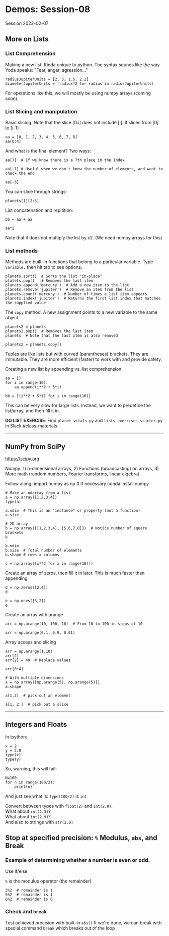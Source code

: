 
# Demos: Session-08
Session 2023-02-07

## More on Lists

### List Comprehension

Making a new list.  Kinda unique to python.  The syntax sounds like the way Yoda speaks: "Fear, anger, agression..."

	radiusJupiterUnits = [2, 3, 1.5, 2.2]
	diameterJupiterUnits = [radius*2 for radius in radiusJupiterUnits]
	
For operations like this, we will mostly be using numpy arrays (coming soon).

### List Slicing and manipulation

Basic slicing.  Note that the slice [0:i] does not include [i].  It slices from [0] to [i-1]

	aa = [0, 1, 2, 3, 4, 5, 6, 7, 8]
	aa[0:4]

And what is the final element?  Two ways:

	aa[7]  # If we know there is a 7th place in the index
	
	aa[-1] # Useful when we don't know the number of elements, and want to check the end
	
	aa[-3]
	
You can slice through strings:

	planets[1][2:5]
	
List concatenation and repitition:

	bb = aa + aa
	
	aa*2
	
Note that it does not multiply the list by x2.  (We need numpy arrays for this)

### List methods

Methods are built-in functions that belong to a particular variable.  Type `variable.` then hit tab to see options.

	planets.sort()  # Sorts the list "in-place"
	platets.pop()   # Removes the last item
	planets.append('mercury')  # Add a new item to the list
	planets.remove('jupiter')  # Remove an item from the list
	planets.count('mercury')  # Number of times a list item appears
	planets.index('jupiter')  # Returns the first list index that matches the supplied value
	
The `copy` method.  A new assignment points to a new variable to the same object.

	planets2 = planets
	planets2.pop()  # Removes the last item 
	planets  # Note that the last item is also removed
	
	planets2 = planets.copy()
	
Tuples are like lists but with curved (parantheses) brackets.  They are immutable.  They are more efficient (faster) to work with and provide safety.

Creating a new list by appending vs. list comprehension

	aa = []
	for i in range(10):
		aa.append(i**2 + 5*i)
		
	bb = [(i**2 + 5*i) for i in range(10)]
	
This can be very slow for large lists.  Instead, we want to predefine the list/array, and then fill it in.
	
**DO LIST EXERCISE**: Find `planet_vitals.py` and `lists_exercises_starter.py` in Slack #class-materials

----
## NumPy from SciPy
https://scipy.org

Numpy: 1) n-dimensional arrays, 2) Functions (broadcasting) on arrays, 3) More math (random numbers, Fourier transforms, linear algebra)

Follow along:
	import numpy as np  # If necessary conda install numpy
	
	# Make an ndarray from a list
	a = np.array([1,2,3,4])
	type(a)
	
	a.ndim  # This is an "instance" or property (not a function)
	a.size
	
	# 2D array
	b = np.array([[1,2,3,4], [5,6,7,8]])  # Notice number of square brackets
	b
	
	b.ndim
	b.size  # Total number of elements
	b.shape # rows x columns
	
	c = np.array([x**2 for x in range(10)])
	
Create an array of zeros, then fill it in later.  This is much faster than appending.

	d = np.zeros([2,4])
	d
	
	e = np.ones([6,2])
	e

Create an array with arange

	arr = np.arange(10, 100, 10)  # From 10 to 100 in steps of 10
	
	arr = np.arange(0.1, 0.9, 0.01)
	
Array access and slicing

	arr = np.arange(1,10)
	arr[2]
	arr[2] = 40  # Replace values
	
	arr[0:4]
	
	# With multiple dimensions
	a = np.array([np.arange(5), np.arange(5)])
	a.shape
	
	a[1,3]  # pick out an element
	
	a[1, 2:]  # pick out a slice
	

----
## Integers and Floats
In ipython:

	x = 2
	y = 2.0
	type(x)
	type(y)
	
So, warning, this will fail: 

	N=100
	for n in range(100/2):
		print(n)
	
And just see what is: `type(100/2)` is `int`

Convert between types with `float(2)` and `int(2.0)`.  
What about `int(2.3)`?  
What about `int(2.9)`?  
And also to strings with `str(2.0)`  

## Stop at specified precision: `%` Modulus, `abs`, and Break

### Example of determining whether a number is even or odd.  
Use if/else  

`%` is the modulus operator (the remainder)

	3%2  # remainder is 1
	5%2  # remainder is 1
	6%2  # remainder is 0

### Check and `break`
Test achieved precision with built-in `abs()`
If we're done, we can break with special command `break` which breaks out of the loop

